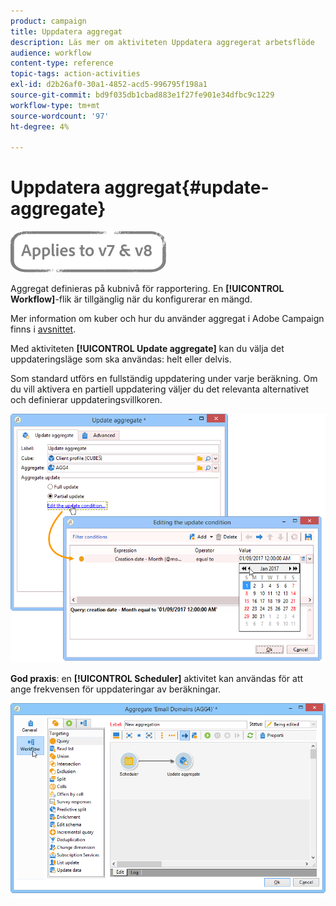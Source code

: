 ```yaml
---
product: campaign
title: Uppdatera aggregat
description: Läs mer om aktiviteten Uppdatera aggregerat arbetsflöde
audience: workflow
content-type: reference
topic-tags: action-activities
exl-id: d2b26af0-30a1-4852-acd5-996795f198a1
source-git-commit: bd9f035db1cbad883e1f27fe901e34dfbc9c1229
workflow-type: tm+mt
source-wordcount: '97'
ht-degree: 4%

---
```


# Uppdatera aggregat{#update-aggregate}

![](../../assets/common.svg)

Aggregat definieras på kubnivå för rapportering. En **[!UICONTROL Workflow]**-flik är tillgänglig när du konfigurerar en mängd.

Mer information om kuber och hur du använder aggregat i Adobe Campaign finns i [avsnittet](../../reporting/using/concepts-and-methodology.md#calculating-and-using-aggregates).

Med aktiviteten **[!UICONTROL Update aggregate]** kan du välja det uppdateringsläge som ska användas: helt eller delvis.

Som standard utförs en fullständig uppdatering under varje beräkning. Om du vill aktivera en partiell uppdatering väljer du det relevanta alternativet och definierar uppdateringsvillkoren.

![](assets/s_advuser_cube_agregate_05.png)

**God praxis**: en  **[!UICONTROL Scheduler]** aktivitet kan användas för att ange frekvensen för uppdateringar av beräkningar.

![](assets/s_advuser_cube_agregate_04.png)
